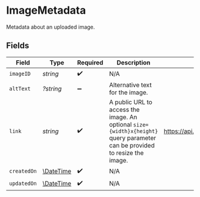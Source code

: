 # ImageMetadata

Metadata about an uploaded image.


## Fields

| Field                                                                                                                       | Type                                                                                                                        | Required                                                                                                                    | Description                                                                                                                 | Example                                                                                                                     |
| --------------------------------------------------------------------------------------------------------------------------- | --------------------------------------------------------------------------------------------------------------------------- | --------------------------------------------------------------------------------------------------------------------------- | --------------------------------------------------------------------------------------------------------------------------- | --------------------------------------------------------------------------------------------------------------------------- |
| `imageID`                                                                                                                   | *string*                                                                                                                    | :heavy_check_mark:                                                                                                          | N/A                                                                                                                         |                                                                                                                             |
| `altText`                                                                                                                   | *?string*                                                                                                                   | :heavy_minus_sign:                                                                                                          | Alternative text for the image.                                                                                             |                                                                                                                             |
| `link`                                                                                                                      | *string*                                                                                                                    | :heavy_check_mark:                                                                                                          | A public URL to access the image. An optional `size={width}x{height}` <br/>query parameter can be provided to resize the image. | https://api.moov.io/images/qJRAaAwwF5hmfeAFdHjIb                                                                            |
| `createdOn`                                                                                                                 | [\DateTime](https://www.php.net/manual/en/class.datetime.php)                                                               | :heavy_check_mark:                                                                                                          | N/A                                                                                                                         |                                                                                                                             |
| `updatedOn`                                                                                                                 | [\DateTime](https://www.php.net/manual/en/class.datetime.php)                                                               | :heavy_check_mark:                                                                                                          | N/A                                                                                                                         |                                                                                                                             |